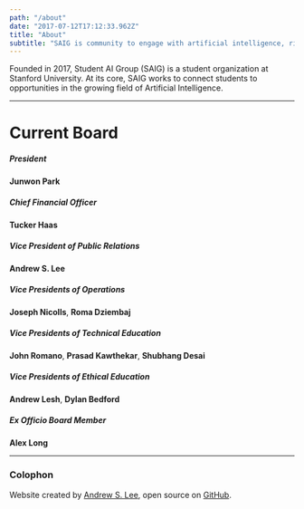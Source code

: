 ```yaml
---
path: "/about"
date: "2017-07-12T17:12:33.962Z"
title: "About"
subtitle: "SAIG is community to engage with artificial intelligence, right now. 👇"
---
```


Founded in 2017, Student AI Group (SAIG) is a student organization at Stanford University. At its core, SAIG works to connect students to opportunities in the growing field of Artificial Intelligence.

---

# Current Board

##### President
**Junwon Park**

##### Chief Financial Officer
**Tucker Haas**

##### Vice President of Public Relations
**Andrew S. Lee**

##### Vice Presidents of Operations
**Joseph Nicolls**, **Roma Dziembaj**

##### Vice Presidents of Technical Education
**John Romano**, **Prasad Kawthekar**, **Shubhang Desai**

##### Vice Presidents of Ethical Education
**Andrew Lesh**, **Dylan Bedford**

##### Ex Officio Board Member
**Alex Long**

---

### Colophon

Website created by [Andrew S. Lee](https://andrewlee.design/), open source on [GitHub](https://github.com/andrewsoohwanlee/stanfordai.group).
